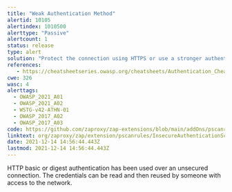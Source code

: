 ```yaml
---
title: "Weak Authentication Method"
alertid: 10105
alertindex: 1010500
alerttype: "Passive"
alertcount: 1
status: release
type: alert
solution: "Protect the connection using HTTPS or use a stronger authentication mechanism"
references:
   - https://cheatsheetseries.owasp.org/cheatsheets/Authentication_Cheat_Sheet.html
cwe: 326
wasc: 4
alerttags: 
  - OWASP_2021_A01
  - OWASP_2021_A02
  - WSTG-v42-ATHN-01
  - OWASP_2017_A02
  - OWASP_2017_A03
code: https://github.com/zaproxy/zap-extensions/blob/main/addOns/pscanrules/src/main/java/org/zaproxy/zap/extension/pscanrules/InsecureAuthenticationScanRule.java
linktext: org/zaproxy/zap/extension/pscanrules/InsecureAuthenticationScanRule.java
date: 2021-12-14 14:56:44.443Z
lastmod: 2021-12-14 14:56:44.443Z
---
```

HTTP basic or digest authentication has been used over an unsecured connection. The credentials can be read and then reused by someone with access to the network.

